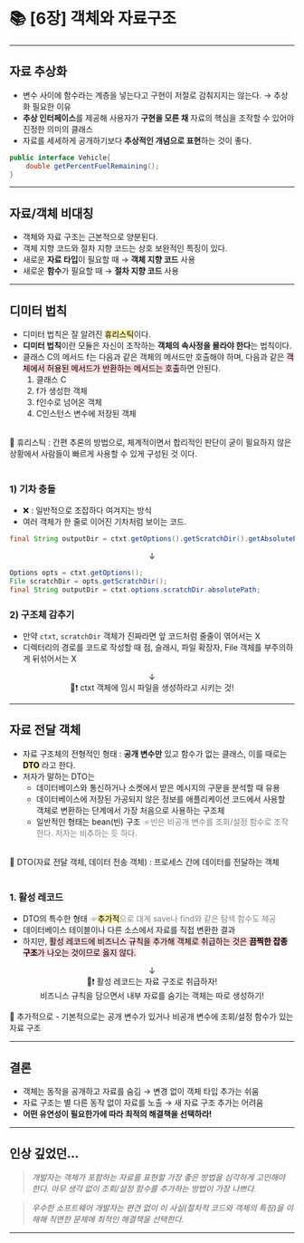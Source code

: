 # 📚 [6장] 객체와 자료구조

---

## 자료 추상화

- 변수 사이에 함수라는 계층을 넣는다고 구현이 저절로 감춰지지는 않는다. → 추상화 필요한 이유
- **추상 인터페이스**를 제공해 사용자가 **구현을 모른 채** 자료의 핵심을 조작할 수 있어야 진정한 의미의 클래스
- 자료를 세세하게 공개하기보다 **추상적인 개념으로 표현**하는 것이 좋다.

```java
public interface Vehicle{
	double getPercentFuelRemaining();
}
```

---

## 자료/객체 비대칭

- 객체와 자료 구조는 근본적으로 양분된다.
- 객체 지향 코드와 절차 지향 코드는 상호 보완적인 특징이 있다.
- 새로운 **자료 타입**이 필요할 때 → **객체 지향 코드** 사용
- 새로운 **함수**가 필요할 때 → **절차 지향 코드** 사용

---

## 디미터 법칙

- 디미터 법칙은 잘 알려진 <mark style='background-color: #fff5b1'>휴리스틱</mark>이다.
- **디미터 법칙**이란 모듈은 자신이 조작하는 **객체의 속사정을 몰라야 한다**는 법칙이다.
- 클래스 C의 메서드 f는 다음과 같은 객체의 메서드만 호출해야 하며, 다음과 같은 <mark style='background-color: #ffdce0'>객체에서 허용된 메서드가 반환하는 메서드는 호출</mark>하면 안된다.
  1. 클래스 C
  2. f가 생성한 객체
  3. f인수로 넘어온 객체
  4. C인스턴스 변수에 저장된 객체

<br/>
 🔎 휴리스틱 : 간편 추론의 방법으로, 체계적이면서 합리적인 판단이 굳이 필요하지 않은 상황에서 사람들이 빠르게 사용할 수 있게 구성된 것 이다.
 
<br/>
<br/>

### 1) 기차 충돌

- ❌ : 일반적으로 조잡하다 여겨지는 방식
- 여러 객체가 한 줄로 이어진 기차처럼 보이는 코드.

```java
final String outputDir = ctxt.getOptions().getScratchDir().getAbsolutePath();
```

<center>↓</center>

```java
Options opts = ctxt.getOptions();
File scratchDir = opts.getScratchDir();
final String outputDir = ctxt.options.scratchDir.absolutePath;
```

### 2) 구조체 감추기

- 만약 `ctxt`, `scratchDir` 객체가 진짜라면 앞 코드처럼 줄줄이 엮어서는 X
- 디렉터리의 경로를 코드로 작성할 때 점, 슬래시, 파일 확장자, File 객체를 부주의하게 뒤섞어서는 X
<center>↓</center>
<center>💊❗️  ctxt 객체에 임시 파일을 생성하라고 시키는 것!</center>

---

## 자료 전달 객체

- 자료 구조체의 전형적인 형태 : **공개 변수만** 있고 함수가 없는 클래스, 이를 때로는 **<mark style='background-color: #fff5b1'>DTO</mark>** 라고 한다.
- 저자가 말하는 DTO는
  - 데이터베이스와 통신하거나 소켓에서 받은 메시지의 구문을 분석할 때 유용
  - 데이터베이스에 저장된 가공되지 않은 정보를 애플리케이션 코드에서 사용할 객체로 변환하는 단계에서 가장 처음으로 사용하는 구조체
  - 일반적인 형태는 bean(빈) 구조 <span style='color:gray'>☞빈은 비공개 변수를 조회/설정 함수로 조작한다. 저자는 비추하는 듯 하다.</span>

<br/>
 🔎 DTO(자료 전달 객체, 데이터 전송 객체) : 프로세스 간에 데이터를 전달하는 객체
 
<br/>
<br/>

### 1. 활성 레코드

- DTO의 특수한 형태 <span style='color:gray'>☞<mark style='background-color: #fff5b1'>추가적</mark>으로 대게 save나 find와 같은 탐색 함수도 제공</span>
- 데이터베이스 테이블이나 다른 소스에서 자료를 직접 변환한 결과
- 하지만, <mark style='background-color: #ffdce0'>활성 레코드에 비즈니스 규칙을 추가해 객체로 취급하는 것은 **끔찍한 잡종 구조**가 나오는 것이므로 옳지 않다.</mark>
<center>↓</center>
<center>💊❗️  활성 레코드는 자료 구조로 취급하자!</center> 
<center>비즈니스 규칙을 담으면서 내부 자료를 숨기는 객체는 따로 생성하기!</center>


<br/>
 🔎 추가적으로 - 기본적으로는 공개 변수가 있거나 비공개 변수에 조회/설정 함수가 있는 자료 구조

---

## 결론

- 객체는 동작을 공개하고 자료를 숨김 → 변경 없이 객체 타입 추가는 쉬움
- 자료 구조는 별 다른 동작 없이 자료를 노출 → 새 자료 구조 추가는 어려움
- **어떤 유연성이 필요한가에 따라 최적의 해결책을 선택하라!**

---

## 인상 깊었던...

> _개발자는 객체가 포함하는 자료를 표현할 가장 좋은 방법을 심각하게 고민해야 한다. 아무 생각 없이 조회/설정 함수를 추가하는 방법이 가장 나쁘다._

> _우수한 소프트웨어 개발자는 편견 없이 이 사실(절차적 코드와 객체의 특징)을 이해해 직면한 문제에 최적인 해결책을 선택한다._

---

